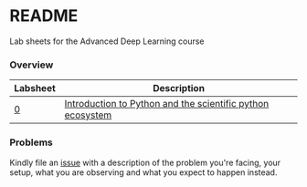 # README

Lab sheets for the Advanced Deep Learning course

### Overview

| Labsheet | Description |
|----------|-------------|
| [0](Lab_0_Python_Intro/0%20-%20Contents.ipynb) | [Introduction to Python and the scientific python ecosystem](Lab_0_Python_Intro/0%20-%20Contents.ipynb) |

### Problems

Kindly file an
[issue](https://github.com/COMSM0018-Applied-Deep-Learning/labsheets/issues)
with a description of the problem you're facing, your setup, what you are
observing and what you expect to happen instead.
